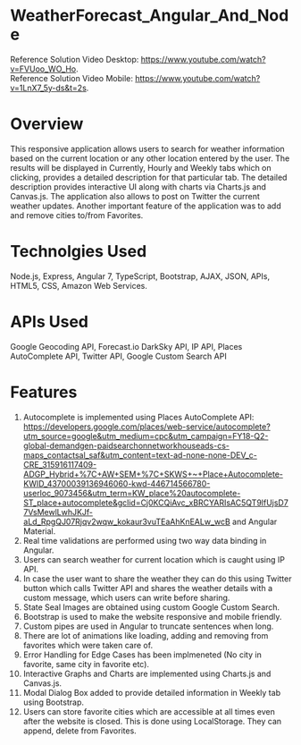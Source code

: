 # WeatherForecast_Angular_And_Node
Reference Solution Video Desktop: https://www.youtube.com/watch?v=FVUoo_WO_Ho. \
Reference Solution Video Mobile: https://www.youtube.com/watch?v=1LnX7_5y-ds&t=2s.

# Overview
This responsive application allows users to search for weather information based on the current location or any other location entered by the user. The results will be displayed in Currently, Hourly and Weekly tabs which on clicking, provides a detailed description for that particular tab. The detailed description provides interactive UI along with charts via Charts.js and Canvas.js. The application also allows to post on Twitter the current weather updates. Another important feature of the application was to add and remove cities to/from Favorites.

# Technolgies Used
Node.js, Express, Angular 7, TypeScript, Bootstrap, AJAX, JSON, APIs, HTML5, CSS, Amazon Web Services.

# APIs Used
Google Geocoding API, Forecast.io DarkSky API, IP API, Places AutoComplete API, Twitter API, Google Custom Search API

# Features
1. Autocomplete is implemented using Places AutoComplete API: https://developers.google.com/places/web-service/autocomplete?utm_source=google&utm_medium=cpc&utm_campaign=FY18-Q2-global-demandgen-paidsearchonnetworkhouseads-cs-maps_contactsal_saf&utm_content=text-ad-none-none-DEV_c-CRE_315916117409-ADGP_Hybrid+%7C+AW+SEM+%7C+SKWS+~+Place+Autocomplete-KWID_43700039136946060-kwd-446714566780-userloc_9073456&utm_term=KW_place%20autocomplete-ST_place+autocomplete&gclid=Cj0KCQiAvc_xBRCYARIsAC5QT9lfUjsD77VsMewlLwhJKJf-aLd_RpgQJ07Rjqv2wqw_kokaur3vuTEaAhKnEALw_wcB and Angular Material.
2. Real time validations are performed using two way data binding in Angular.
3. Users can search weather for current location which is caught using IP API.
4. In case the user want to share the weather they can do this using Twitter button which calls Twitter API and shares the weather details with a custom message, which users can write before sharing.
5. State Seal Images are obtained using custom Google Custom Search.
6. Bootstrap is used to make the website responsive and mobile friendly. 
7. Custom pipes are used in Angular to truncate sentences when long.
8. There are lot of animations like loading, adding and removing from favorites which were taken care of.
9. Error Handling for Edge Cases has been implmeneted (No city in favorite, same city in favorite etc).
10. Interactive Graphs and Charts are implemented using Charts.js and Canvas.js.
11. Modal Dialog Box added to provide detailed information in Weekly tab using Bootstrap.
12. Users can store favorite cities which are accessible at all times even after the website is closed. This is done using LocalStorage. They can append, delete from Favorites.
